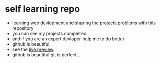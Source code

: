 # self learning repo
* learning web devlopment and sharing the projects,problems with this repository
* you can see my projects completed
* and if you are an expert devloper help me to do better
* github is beautiful.  
* see the [live preview](http://darkness4every.github.io/self-learning/).
* github is beautiful.git is perfect...

